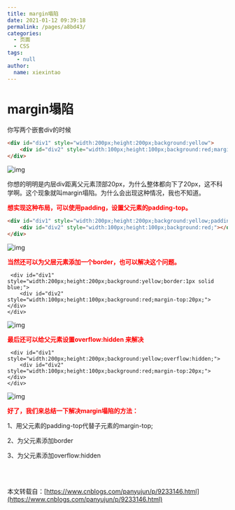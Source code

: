 ```yaml
---
title: margin塌陷
date: 2021-01-12 09:39:18
permalink: /pages/a8bd43/
categories:
  - 页面
  - CSS
tags:
   - null
author: 
  name: xiexintao
---
```

# margin塌陷

你写两个嵌套div的时候

```html
<div id="div1" style="width:200px;height:200px;background:yellow">
    <div id="div2" style="width:100px;height:100px;background:red;margin-top:20px;"></div>
</div>
```

![img](https://blog.xiexintao.top/qiniu_picGo/1429584-20180627111651430-331035417.png)

你想的明明是内层div距离父元素顶部20px，为什么整体都向下了20px，这不科学啊。这个现象就叫margin塌陷。为什么会出现这种情况，我也不知道。

**<span style="color:red">想实现这种布局，可以使用padding，设置父元素的padding-top。</span>**

```html
<div id="div1" style="width:200px;height:200px;background:yellow;padding-top:20px;">
    <div id="div2" style="width:100px;height:100px;background:red;"></div>
</div>
```

![img](https://blog.xiexintao.top/qiniu_picGo/1429584-20180627111758132-778554719.png)

**<span style="color:red">当然还可以为父层元素添加一个border，也可以解决这个问题。</span>**

```
 <div id="div1" style="width:200px;height:200px;background:yellow;border:1px solid blue;">
    <div id="div2" style="width:100px;height:100px;background:red;margin-top:20px;"></div>
</div>
```

![img](https://blog.xiexintao.top/qiniu_picGo/1429584-20180627112331130-960085001.png)

**<span style="color:red">最后还可以给父元素设置overflow:hidden 来解决</span>**

```
 <div id="div1" style="width:200px;height:200px;background:yellow;overflow:hidden;">
    <div id="div2" style="width:100px;height:100px;background:red;margin-top:20px;"></div>
</div>
```

![img](https://blog.xiexintao.top/qiniu_picGo/1429584-20180627112616787-1291643338.png)

 

**<span style="color:red">好了，我们来总结一下解决margin塌陷的方法：</span>**

1、用父元素的padding-top代替子元素的margin-top;

2、为父元素添加border

3、为父元素添加overflow:hidden

<br/>
<br/>

本文转载自：[https://www.cnblogs.com/panyujun/p/9233146.html](https://www.cnblogs.com/panyujun/p/9233146.html)